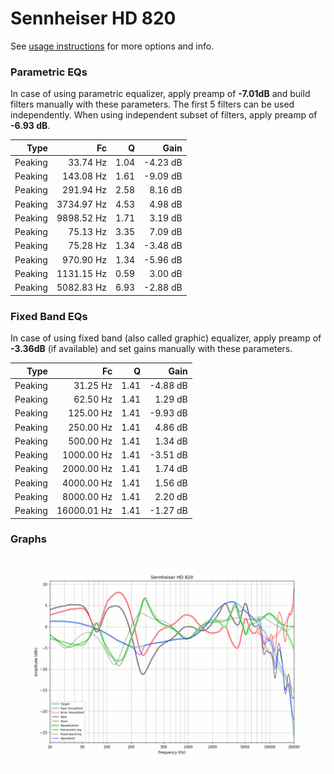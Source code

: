 # Sennheiser HD 820
See [usage instructions](https://github.com/jaakkopasanen/AutoEq#usage) for more options and info.

### Parametric EQs
In case of using parametric equalizer, apply preamp of **-7.01dB** and build filters manually
with these parameters. The first 5 filters can be used independently.
When using independent subset of filters, apply preamp of **-6.93 dB**.

| Type    | Fc         |    Q | Gain     |
|--------:|-----------:|-----:|---------:|
| Peaking | 33.74 Hz   | 1.04 | -4.23 dB |
| Peaking | 143.08 Hz  | 1.61 | -9.09 dB |
| Peaking | 291.94 Hz  | 2.58 | 8.16 dB  |
| Peaking | 3734.97 Hz | 4.53 | 4.98 dB  |
| Peaking | 9898.52 Hz | 1.71 | 3.19 dB  |
| Peaking | 75.13 Hz   | 3.35 | 7.09 dB  |
| Peaking | 75.28 Hz   | 1.34 | -3.48 dB |
| Peaking | 970.90 Hz  | 1.34 | -5.96 dB |
| Peaking | 1131.15 Hz | 0.59 | 3.00 dB  |
| Peaking | 5082.83 Hz | 6.93 | -2.88 dB |

### Fixed Band EQs
In case of using fixed band (also called graphic) equalizer, apply preamp of **-3.36dB**
(if available) and set gains manually with these parameters.

| Type    | Fc          |    Q | Gain     |
|--------:|------------:|-----:|---------:|
| Peaking | 31.25 Hz    | 1.41 | -4.88 dB |
| Peaking | 62.50 Hz    | 1.41 | 1.29 dB  |
| Peaking | 125.00 Hz   | 1.41 | -9.93 dB |
| Peaking | 250.00 Hz   | 1.41 | 4.86 dB  |
| Peaking | 500.00 Hz   | 1.41 | 1.34 dB  |
| Peaking | 1000.00 Hz  | 1.41 | -3.51 dB |
| Peaking | 2000.00 Hz  | 1.41 | 1.74 dB  |
| Peaking | 4000.00 Hz  | 1.41 | 1.56 dB  |
| Peaking | 8000.00 Hz  | 1.41 | 2.20 dB  |
| Peaking | 16000.01 Hz | 1.41 | -1.27 dB |

### Graphs
![](./Sennheiser%20HD%20820.png)